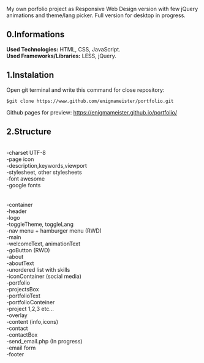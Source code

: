 My own porfolio project as Responsive Web Design version with few jQuery animations and theme/lang picker.
Full version for desktop in progress.

## **0.Informations**

**Used Technologies:** HTML, CSS, JavaScript.<br>
**Used Frameworks/Libraries:** LESS, jQuery.

## **1.Instalation**

Open git terminal and write this command for close repository:

    $git clone https://www.github.com/enigmameister/portfolio.git
    
  Github pages for preview: https://enigmameister.github.io/portfolio/

## **2.Structure**

<head><br />
-charset UTF-8<br />
-page icon<br />
-description,keywords,viewport<br />
-stylesheet, other stylesheets<br />
-font awesome<br />
-google fonts<br /><br />

<body><br />
-container<br />
  -header<br />
    -logo<br />
    -toggleTheme, toggleLang<br />
    -nav menu + hamburger menu (RWD)<br />
  -main<br />
    -welcomeText, animationText<br />
-goButton (RWD)<br />
-about<br />
  -aboutText<br />
  -unordered list with skills<br />
  -iconContainer (social media)<br />
-portfolio<br />
  -projectsBox<br />
  -portfolioText<br />
  -portfolioConteiner<br />
    -project 1,2,3 etc...<br />
      -overlay<br />
        -content (info,icons)<br />
-contact<br />
  -contactBox<br />
    -send_email.php (In progress)<br />
    -email form <br />
-footer<br />
<br />
